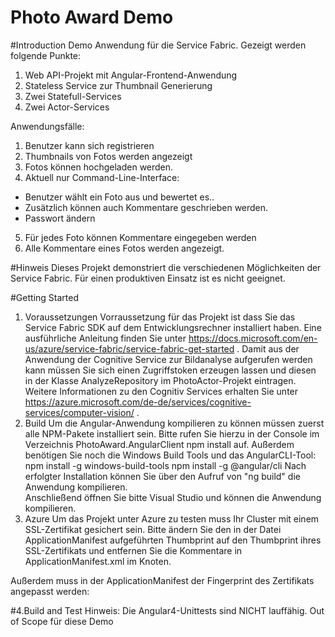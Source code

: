 Photo Award Demo
================
#Introduction
Demo Anwendung für die Service Fabric. Gezeigt werden folgende Punkte:
1. Web API-Projekt mit Angular-Frontend-Anwendung
2. Stateless Service zur Thumbnail Generierung
3. Zwei Statefull-Services 
4. Zwei Actor-Services

Anwendungsfälle:
1. Benutzer kann sich registrieren
2. Thumbnails von Fotos werden angezeigt
3. Fotos können hochgeladen werden.
4. Aktuell nur Command-Line-Interface:
- Benutzer wählt ein Foto aus und bewertet es..
- Zusätzlich können auch Kommentare geschrieben werden.
- Passwort ändern
5. Für jedes Foto können Kommentare eingegeben werden
6. Alle Kommentare eines Fotos werden angezeigt. 

#Hinweis
Dieses Projekt demonstriert die verschiedenen Möglichkeiten der Service Fabric. Für einen produktiven Einsatz ist es nicht geeignet.

#Getting Started
1. Voraussetzungen
Vorraussetzung für das Projekt ist dass Sie das Service Fabric SDK auf dem Entwicklungsrechner installiert haben. Eine ausführliche Anleitung finden Sie unter https://docs.microsoft.com/en-us/azure/service-fabric/service-fabric-get-started .
Damit aus der Anwendung der Cognitive Service zur Bildanalyse aufgerufen werden kann müssen Sie sich einen Zugriffstoken erzeugen lassen und diesen in der Klasse AnalyzeRepository im PhotoActor-Projekt eintragen.
Weitere Informationen zu den Cognitiv Services erhalten Sie unter https://azure.microsoft.com/de-de/services/cognitive-services/computer-vision/ .
2.	Build
Um die Angular-Anwendung kompilieren zu können müssen zuerst alle NPM-Pakete installiert sein. Bitte rufen Sie hierzu  in der Console im Verzeichnis PhotoAward.AngularClient npm install auf. Außerdem benötigen Sie noch die Windows Build Tools und  das AngularCLI-Tool: 
npm install -g windows-build-tools
npm install -g @angular/cli 
Nach erfolgter Installation können Sie über den Aufruf von "ng build" die Anwendung kompilieren.  
Anschließend öffnen Sie bitte Visual Studio und können die Anwendung kompilieren.
3.  Azure
Um das Projekt unter Azure zu testen muss Ihr Cluster mit einem SSL-Zertifikat gesichert sein. Bitte ändern Sie den in der Datei ApplicationManifest aufgeführten 
Thumbprint auf den Thumbprint ihres SSL-Zertifikats und entfernen Sie die Kommentare in ApplicationManifest.xml im Knoten.
<Policies>
      <!-- <EndpointBindingPolicy EndpointRef="ServiceEndpointssl" CertificateRef="TestCert1" />  -->
</Policies>
Außerdem muss in der ApplicationManifest der Fingerprint des Zertifikats angepasst werden:
<Certificates>
    <EndpointCertificate X509StoreName="MY" X509FindValue="2B5C7A6BDFCE84CC7559977375D384494CC3D2A5" Name="TestCert1" />
</Certificates>

#4.Build and Test
Hinweis: Die Angular4-Unittests sind NICHT lauffähig. Out of Scope für diese Demo 


